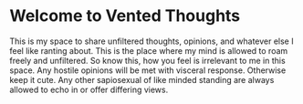 
<link href="https://fonts.googleapis.com/css2?family=Lato&display=swap" rel="stylesheet">



# Welcome to Vented Thoughts  
This is my space to share unfiltered thoughts, opinions, and whatever else I feel like ranting about.
This is the place where my mind is allowed to roam freely and unfiltered. So know this, how you feel is irrelevant to me in this space.
Any hostile opinions will be met with visceral response. Otherwise keep it cute. Any other sapiosexual of like minded standing are always allowed to echo in or offer differing views.
